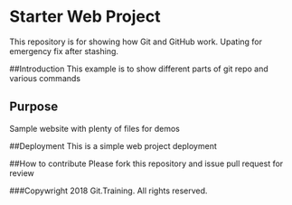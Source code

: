 # Starter Web Project


This repository is for showing how Git and GitHub work. Upating for emergency fix after stashing.


##Introduction
This example is to show different parts of git repo and various commands

## Purpose

Sample website with plenty of files for demos

##Deployment
This is a simple web project deployment

##How to contribute
Please fork this repository and issue pull request for review

###Copywright
2018 Git.Training. All rights reserved.